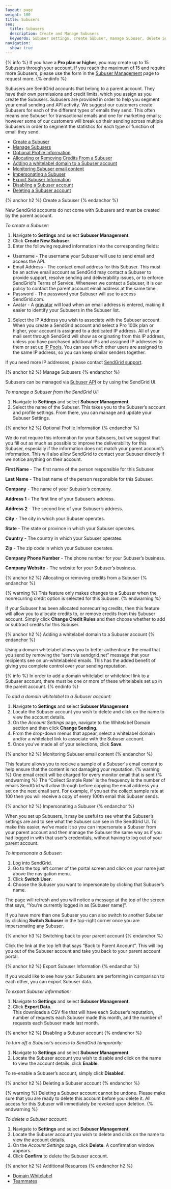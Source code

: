 ```yaml
---
layout: page
weight: 100
title: Subusers
seo:
  title: Subusers
  description: Create and Manage Subusers
  keywords: Subuser settings, create Subuser, manage Subuser, delete Subuser
navigation:
  show: true
---
```


{% info %}
If you have a **Pro plan or higher**, you may create up to 15 Subusers through your account. If you reach the maximum of 15 and require more Subusers, please use the form in the [Subuser Management]({{site.app_url}}/settings/Subusers) page to request more.
{% endinfo %}

Subusers are SendGrid accounts that belong to a parent account. They have their own permissions and credit limits, which you assign as you create the Subusers. Subusers are provided in order to help you segment your email sending and API activity. We suggest our customers create Subusers for each of the different types of emails they send. This often means one Subuser for transactional emails and one for marketing emails; however some of our customers will break up their sending across multiple Subusers in order to segment the statistics for each type or function of email they send.


- [Create a Subuser](#-Create-a-Subuser)
- [Manage Subusers](#-Manage-Subusers)
- [Optional Profile Information](#-Optional-Profile-Information)
- [Allocating or Removing Credits From a Subuser](#-Allocating-or-Removing-Credits-From-a-Subuser)
- [Adding a whitelabel domain to a Subuser account](#-Adding-a-whitelabel-domain-to-a-Subuser-account)
- [Monitoring Subuser email content](#-Monitoring-Subuser-email-content)
- [Impersonating a Subuser](#-Impersonating-a-Subuser)
- [Export Subuser Information](#-Export-Subuser-Information)
- [Disabling a Subuser account](#-Disabling-Subuser-account)
- [Deleting a Subuser account](#-Deleting-a-Subuser-account)

{% anchor h2 %}
Create a Subuser
{% endanchor %}

New SendGrid accounts do not come with Subusers and must be created by the parent account.

*To create a Subuser:*

1. Navigate to **Settings** and select **Subuser Management**. 
1. Click **Create New Subuser**. 
1. Enter the following required information into the corresponding fields:
  * Username - The username your Subuser will use to send email and access the API.
  * Email Address - The contact email address for this Subuser. This must be an active email account as SendGrid may contact a Subuser to provide support,  resolve sending and deliverability issues, or to enforce SendGrid's Terms of Service. Whenever we contact a Subuser, it is our policy to contact the    parent account email address at the same time.
  * Password - The password your Subuser will use to access SendGrid.com.
  * Avatar - A [gravatar](http://gravatar.com) will load when an email address is entered, making it easier to identify your Subusers in the Subuser list.

1. Select the IP Address you wish to associate with the Subuser account. 
   When you create a SendGrid account and select a Pro 100k plan or higher, your account is assigned to a dedicated IP address. All of your mail sent through SendGrid will show as originating from this IP address, unless you have purchased additional IPs and assigned IP addresses to them or set up [IP Pools]({{root_url}}/API_Reference/Web_API_v3/IP_Management/ip_pools.html). You can see which other users are assigned to the same IP address, so you can keep similar senders together.
   
If you need more IP addresses, please contact [SendGrid support]({{site.support_url}}).

{% anchor h2 %}
Manage Subusers
{% endanchor %}

Subusers can be managed via [Subuser API](https://sendgrid.api-docs.io/v3.0/Subusers-api) or by using the SendGrid UI.

*To manage a Subuser from the SendGrid UI:*

1. Navigate to **Settings** and select **Subuser Management**.
1. Select the name of the Subuser. This takes you to the Subuser’s account and profile settings. From there, you can manage and update your Subuser Settings.

{% anchor h2 %}
Optional Profile Information
{% endanchor %}

We do not require this information for your Subusers, but we suggest that you fill out as much as possible to improve the deliverability for this Subuser, especially if the information does not match your parent account’s information. This will also allow SendGrid to contact your Subuser directly if we notice anything on their account.

**First Name** - The first name of the person responsible for this Subuser.

**Last Name** - The last name of the person responsible for this Subuser.

**Company** - The name of your Subuser’s company.

**Address 1** - The first line of your Subuser’s address.

**Address 2** - The second line of your Subuser’s address.

**City** - The city in which your Subuser operates.

**State** - The state or province in which your Subuser operates.

**Country** - The country in which your Subuser operates.

**Zip** - The zip code in which your Subuser operates.

**Company Phone Number** - The phone number for your Subuser’s business.

**Company Website** - The website for your Subuser’s business.

{% anchor h2 %}
Allocating or removing credits from a Subuser
{% endanchor %}

{% warning %}
This feature only makes changes to a Subuser when the nonrecurring credit option is selected for this Subuser.
{% endwarning %}

If your Subuser has been allocated nonrecurring credits, then this feature will allow you to allocate credits to, or remove credits from this Subuser account. Simply click **Change Credit Rules** and then choose whether to add or subtract credits for this Subuser.

{% anchor h2 %}
Adding a whitelabel domain to a Subuser account
{% endanchor %}

Using a domain whitelabel allows you to better authenticate the email that you send by removing the “sent via sendgrid.net” message that your recipients see on un-whitelabeled emails. This has the added benefit of giving you complete control over your sending reputation.

{% info %}
In order to add a domain whitelabel or whitelabel link to a Subuser account, there must be one or more of these whitelabels set up in the parent account. 
{% endinfo %}

*To add a domain whitelabel to a Subuser account:*

1. Navigate to **Settings** and select **Subuser Management**. 
1. Locate the Subuser account you wish to delete and click on the name to view the account details. 
1. On the *Account Settings* page, navigate to the Whitelabel Domain section and then click **Change Sending**. 
1. From the drop-down menus that appear, select a whitelabel domain and/or a whitelabel link to associate with the Subuser account. 
1. Once you've made all of your selections, click **Save**. 

{% anchor h2 %}
Monitoring Subuser email content
{% endanchor %}

This feature allows you to recieve a sample of a Subuser's email content to help ensure that the content is not damaging your reputation. 
{% warning %}
One email credit will be charged for every monitor email that is sent
{% endwarning %}
The “Collect Sample Rate” is the frequency is the number of emails SendGrid will allow through before copying the email address you set on the next email sent. For example, if you set the collect sample rate at 100 then you will receive a copy of every 100th email this Subuser sends.

{% anchor h2 %}
Impersonating a Subuser
{% endanchor %}

When you set up Subusers, it may be useful to see what the Subuser’s settings are and to see what the Subuser can see in the SendGrid UI.
To make this easier, we’ve made it so you can impersonate a Subuser from your parent account and then manage the Subuser the same way as if you had logged in with that user’s credentials, without having to log out of your parent account.

*To impersonate a Subuser:*

1. Log into SendGrid. 
2. Go to the top left corner of the portal screen and click on your name just above the navigation menu.
3. Click **Switch User**. 
4. Choose the Subuser you want to impersonate by clicking that Subuser’s name.

The page will refresh and you will notice a message at the top of the screen that says, “You're currently logged in as [Subuser name]”.

If you have more than one Subuser you can also switch to another Subuser by clicking **Switch Subuser** in the top-right corner once you are impersonating any Subuser.

{% anchor h3 %}
Switching back to your parent account
{% endanchor %}

Click the link at the top left that says “Back to Parent Account”. This will log you out of the Subuser account and take you back to your parent account portal.


{% anchor h2 %}
Export Subuser Information
{% endanchor %}

If you would like to see how your Subusers are performing in comparison to each other, you can export Subuser data. 

*To export Subuser information:*

1. Navigate to **Settings** and select **Subuser Management**. 
1. Click **Export Data**. 
 <br>This downloads a CSV file that will have each Subuser’s reputation, number of requests each Subuser made this month, and the number of requests each Subuser made last month. 

 {% anchor h2 %}
Disabling a Subuser account 
{% endanchor %}

*To turn off a Subuser’s access to SendGrid temporarily:*

1. Navigate to **Settings** and select **Subuser Management**.  
1. Locate the Subuser account you wish to disable and click on the name to view the account details. 
click **Enable**.

To re-enable a Subuser’s account, simply click **Disabled**.

{% anchor h2 %}
Deleting a Subuser account
{% endanchor %}

{% warning %}
Deleting a Subuser account cannot be undone. Please make sure that you are ready to delete this account before you delete it. All access for this Subuser will immediately be revoked upon deletion.
{% endwarning %}

*To delete a Subuser account:*

1. Navigate to **Settings** and select **Subuser Management**. 
1. Locate the Subuser account you wish to delete and click on the name to view the account details. 
1. On the *Account Settings* page, click **Delete**. 
   A confirmation window appears. 
1. Click **Confirm** to delete the Subuser account.  

{% anchor h2 %}
Additional Resources
{% endanchor h2 %}

- [Domain Whitelabel]({{root_url}}/Classroom/Basics/Whitelabel/setup_domain_whitelabel.html)
- [Teammates]({{root_url}}/User_Guide/Settings/teammates.html)
